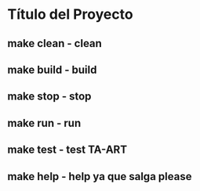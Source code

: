 # Título del Proyecto

## make clean - clean 
## make build - build
## make stop - stop
## make run - run
## make test - test TA-ART
## make help - help ya que salga please
